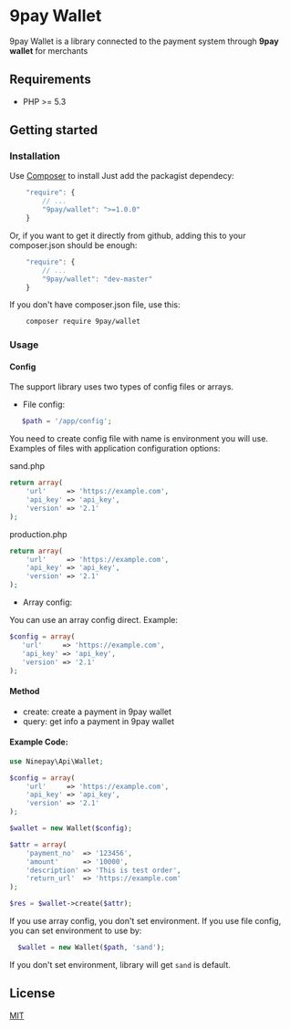 # 9pay Wallet
9pay Wallet is a library connected to the payment system through **9pay wallet** for merchants

## Requirements
- PHP >= 5.3

## Getting started

### Installation
Use [Composer](https://getcomposer.org/) to install
Just add the packagist dependecy:
```javascript  
    "require": {
        // ...
        "9pay/wallet": ">=1.0.0"
    }	
```
Or, if you want to get it directly from github, adding this to your composer.json should be enough:
```javascript
    "require": {
    	// ...
        "9pay/wallet": "dev-master"
    }
```
If you don't have composer.json file, use this:
```bash
    composer require 9pay/wallet
```
### Usage

#### Config
The support library uses two types of config files or arrays.
- File config:
 ```php
    $path = '/app/config';
``` 

You need to create config file with name is environment you will use. Examples of files with application configuration options:

sand.php
```php
return array(
    'url'     => 'https://example.com',
    'api_key' => 'api_key',
    'version' => '2.1'
);
```

production.php
```php
return array(
    'url'     => 'https://example.com',
    'api_key' => 'api_key',
    'version' => '2.1'
);
```
- Array config:

You can use an array config direct. Example:
 ```php
$config = array(
    'url'     => 'https://example.com',
    'api_key' => 'api_key',
    'version' => '2.1'
);
```

#### Method
- create: create a payment in 9pay wallet
- query: get info a payment in 9pay wallet

#### Example Code:
```php
use Ninepay\Api\Wallet;

$config = array(
    'url'     => 'https://example.com',
    'api_key' => 'api_key',
    'version' => '2.1'
);

$wallet = new Wallet($config);

$attr = array(
    'payment_no'  => '123456',
    'amount'      => '10000',
    'description' => 'This is test order',
    'return_url'  => 'https://example.com'
);

$res = $wallet->create($attr);
```

If you use array config, you don't set environment. If you use file config, you can set environment to use by:
```php
  $wallet = new Wallet($path, 'sand');
```
If you don't set environment, library will get `sand` is default.

## License
[MIT](https://choosealicense.com/licenses/mit/)
